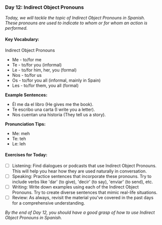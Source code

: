 ### Day 12: Indirect Object Pronouns
_Today, we will tackle the topic of Indirect Object Pronouns in Spanish. These pronouns are used to indicate to whom or for whom an action is performed._

#### Key Vocabulary:
Indirect Object Pronouns

* Me - to/for me
* Te - to/for you (informal)
* Le - to/for him, her, you (formal)
* Nos - to/for us
* Os - to/for you all (informal, mainly in Spain)
* Les - to/for them, you all (formal)

**Example Sentences:**

* Él me da el libro (He gives me the book).
* Te escribo una carta (I write you a letter).
* Nos cuentan una historia (They tell us a story).

**Pronunciation Tips:**

* Me: meh
* Te: teh
* Le: leh

#### Exercises for Today:
- [ ] Listening: Find dialogues or podcasts that use Indirect Object Pronouns. This will help you hear how they are used naturally in conversation.
- [ ] Speaking: Practice sentences that incorporate these pronouns. Try to include verbs like 'dar' (to give), 'decir' (to say), 'enviar' (to send), etc.
- [ ] Writing: Write down examples using each of the Indirect Object Pronouns. Try to create diverse sentences that mimic real-life situations.
- [ ] Review: As always, revisit the material you've covered in the past days for a comprehensive understanding.

_By the end of Day 12, you should have a good grasp of how to use Indirect Object Pronouns in Spanish._